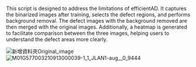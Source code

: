 This script is designed to address the limitations of efficientAD. It captures the binarized images after training, selects the defect regions, and performs background removal. The defect images with the background removed are then merged with the original images. Additionally, a heatmap is generated to facilitate comparison between the three images, helping users to understand the defect areas more clearly.


![新增資料夾Original_image](https://github.com/user-attachments/assets/05929100-8bde-45e3-bde8-6af0cd358be4)
![M01G577003210913000039-1_1_JLAN1-aug__0_9444](https://github.com/user-attachments/assets/3bd3a2fc-8843-4300-9aaa-4c9d82f4db11)

